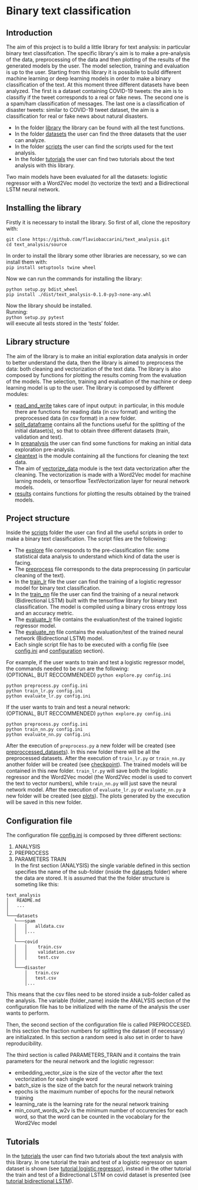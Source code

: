 # Binary text classification

## Introduction
The aim of this project is to build a little library for text analysis: in particular binary text classifcation. The specific library's aim is to make a pre-analysis of the data, preprocessing of the data and then plotting of the results of the generated models by the user. The model selection, training and evaluation is up to the user. Starting from this library it is possibile to build different machine learning or deep learning models in order to make a binary classification of the text. At this moment three different datasets have been analyzed. The first is a dataset containing COVID-19 tweets: the aim is to classifiy if the tweet corresponds to a real or fake news. The second one is a spam/ham classification of messages. The last one is a classification of disaster tweets: similar to COVID-19 tweet dataset, the aim is a classification for real or fake news about natural disasters. 
* In the folder [library](https://github.com/flaviobaccarini/text_analysis/tree/main/source) the library can be found with all the test functions.
* In the folder [datasets](https://github.com/flaviobaccarini/text_analysis/tree/main/datasets) the user can find the three datasets that the user can analyze.
* In the folder [scripts](https://github.com/flaviobaccarini/text_analysis/tree/main/scripts) the user can find the scripts used for the text analysis.
* In the folder [tutorials](https://github.com/flaviobaccarini/text_analysis/tree/main/tutorials) the user can find two tutorials about the text analysis with this library.

Two main models have been evaluated for all the datasets: logistic regressor with a Word2Vec model (to vectorize the text) and a Bidirectional LSTM neural network.

## Installing the library
Firstly it is necessary to install the library. So first of all, clone the repository with:
```
git clone https://github.com/flaviobaccarini/text_analysis.git
cd text_analysis/source
```

In order to install the library some other libraries are necessary, so we can install them with:\
`pip install setuptools twine wheel`

Now we can run the commands for installing the library:
```
python setup.py bdist_wheel
pip install ./dist/text_analysis-0.1.0-py3-none-any.whl
```

Now the library should be installed.  
Running:\
`python setup.py pytest`\
will execute all tests stored in the ‘tests’ folder.

## Library structure
The aim of the library is to make an initial exploration data analysis in order to better understand the data, then the library is aimed to preprocess the data: both cleaning and vectorization of the text data. The library is also composed by functions for plotting the results coming from the evaluation of the models. The selection, training and evaluation of the machine or deep learning model is up to the user. 
The library is composed by different modules:
* [read_and_write](https://github.com/flaviobaccarini/text_analysis/blob/main/source/text_analysis/read_write_data.py) takes care of input output: in particular, in this module there are functions for reading data (in csv format) and writing the preprocessed data (in csv format) in a new folder.
* [split_dataframe](https://github.com/flaviobaccarini/text_analysis/blob/main/source/text_analysis/split_dataframe.py) contains all the functions useful for the splitting of the initial dataset(s), so that to obtain three different datasets (train, validation and test).
* In [preanalysis](https://github.com/flaviobaccarini/text_analysis/blob/main/source/text_analysis/preanalysis.py) the user can find some functions for making an initial data exploration pre-analysis. 
* [cleantext](https://github.com/flaviobaccarini/text_analysis/blob/main/source/text_analysis/cleantext.py) is the module containing all the functions for cleaning the text data.
* The aim of [vectorize_data](https://github.com/flaviobaccarini/text_analysis/blob/main/source/text_analysis/vectorize_data.py) module is the text data vectorization after the cleaning. The vectorization is made with a Word2Vec model for machine larning models, or tensorflow TextVectorization layer for neural network models.
* [results](https://github.com/flaviobaccarini/text_analysis/blob/main/source/text_analysis/results.py) contains functions for plotting the results obtained by the trained models.

## Project structure
Inside the [scripts](https://github.com/flaviobaccarini/text_analysis/tree/main/scripts) folder the user can find all the useful scripts in order to make a binary text classification. The script files are the following:
* The [explore](https://github.com/flaviobaccarini/text_analysis/blob/main/scripts/explore.py) file corresponds to the pre-classification file: some statistical data analysis to understand which kind of data the user is facing.  
* The [preprocess](https://github.com/flaviobaccarini/text_analysis/blob/main/scripts/preprocess.py) file corresponds to the data preprocessing (in particular cleaning of the text).
* In the [train_lr](https://github.com/flaviobaccarini/text_analysis/blob/main/scripts/train_lr.py) file the user can find the training of a logistic regressor model for binary text classification.
* In the [train_nn](https://github.com/flaviobaccarini/text_analysis/blob/main/scripts/train_nn.py) file the user can find the training of a neural network (Bidirectional LSTM) built with the tensorflow library for binary text classification. The model is compiled using a binary cross entropy loss and an accuracy metric.
* The [evaluate_lr](https://github.com/flaviobaccarini/text_analysis/blob/main/scripts/evaluate_lr.py) file contains the evaluation/test of the trained logistic regressor model. 
* The [evaluate_nn](https://github.com/flaviobaccarini/text_analysis/blob/main/scripts/evaluate_nn.py) file contains the evaluation/test of the trained neural network (Bidirectional LSTM) model. 
* Each single script file has to be executed with a config file (see [config.ini](https://github.com/flaviobaccarini/text_analysis/blob/main/scripts/config.ini) and [configuration](#configuration-file) section).

For example, if the user wants to train and test a logistic regressor model, the commands needed to be run are the following:\
(OPTIONAL, BUT RECCOMMENDED) `python explore.py config.ini`
```
python preprocess.py config.ini
python train_lr.py config.ini
python evaluate_lr.py config.ini
```

If the user wants to train and test a neural network:\
(OPTIONAL, BUT RECCOMMENDED) `python explore.py config.ini`
```
python preprocess.py config.ini
python train_nn.py config.ini
python evaluate_nn.py config.ini
```

After the execution of `preprocess.py` a new folder will be created (see [preproccessed_datasets](https://github.com/flaviobaccarini/text_analysis/tree/main/scripts/preprocessed_datasets)). In this new folder there will be all the preprocessed datasets. 
After the execution of `train_lr.py` or `train_nn.py` another folder will be created (see [checkpoint](https://github.com/flaviobaccarini/text_analysis/tree/main/scripts/checkpoint)). The trained models will be contained in this new folder. `train_lr.py` will save both the logistic regressor and the Word2Vec model (the Word2Vec model is used to convert the text to vector numbers), while `train_nn.py` will just save the neural network model. After the execution of `evaluate_lr.py` or `evaluate_nn.py` a new folder will be created (see [plots](https://github.com/flaviobaccarini/text_analysis/tree/main/scripts/plots)). The plots generated by the execution will be saved in this new folder.


## Configuration file
The configuration file [config.ini](https://github.com/flaviobaccarini/text_analysis/blob/main/scripts/config.ini) is composed by three different sections:
1) ANALYSIS 
2) PREPROCESS 
3) PARAMETERS TRAIN \
In the first section (ANALYSIS) the single variable defined in this section specifies the name of the sub-folder (inside the [datasets](https://github.com/flaviobaccarini/text_analysis/tree/main/datasets) folder) where the data are stored. 
It is assumed that the the folder structure is someting like this:
```
text_analysis
│   README.md
│   ...
│
└───datasets
   └───spam
   │   │   alldata.csv
   │   │...
   │   
   └───covid       
   │   │    train.csv
   │   │    validation.csv
   │   │    test.csv
   │
   └───disaster
       │   train.csv
       │   test.csv
       │...

```
This means that the csv files need to be stored inside a sub-folder called as the analysis. The variable (folder_name) inside the ANALYSIS section of the configuration file has to be initialized with the name of the analysis the user wants to perform.

Then, the second section of the configuration file is called PREPROCCESED. In this section the fraction numbers for splitting the dataset (if necessary) are initializated. In this section a random seed is also set in order to have reproducibility.

The third section is called PARAMETERS_TRAIN and it contains the train parameters for the neural network and the logistic regressor:
* embedding_vector_size is the size of the vector after the text vectorization for each single word
* batch_size is the size of the batch for the neural network training
* epochs is the maximum number of epochs for the neural network training
* learning_rate is the learning rate for the neural network training
* min_count_words_w2v is the minimum number of occurencies for each word, so that the word can be counted in the vocabolary for the Word2Vec model

## Tutorials
In the [tutorials](https://github.com/flaviobaccarini/text_analysis/tree/main/tutorials) the user can find two tutorials about the text analysis with this library. In one tutorial the train and test of a logistic regressor on spam dataset is shown (see [tutorial logistic regressor](https://github.com/flaviobaccarini/text_analysis/blob/main/tutorials/Tutorial%20Spam%20Logistic%20Regressor.ipynb)), instead in the other tutorial the train and test of a Bidirectional LSTM on covid dataset is presented (see [tutorial bidirectional LSTM](https://github.com/flaviobaccarini/text_analysis/blob/main/tutorials/Tutorial%20Covid%20Bidirectional%20LSTM.ipynb)).